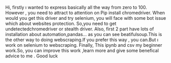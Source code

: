 Hi, firstly ı wanted to express basically all the way from zero to 100. However , you need to attract to attention on Pip install chromedriver. When would you get this driver and try selenium, you will face with some bot issue which about websites protection. So,you need to get undetectedchromedriver or stealth driver.
Also, first 2 part have lots of installation about automation,pandas... as you can see  beatifulsoup.This is the other way to doing webscraping.If you prefer this way , you can.But ı work on selenium to webscraping.
Finally, This ipynb and csv my beginner work.So, you can improve this work ,learn more and give some benefical advice to me .
Good luck
